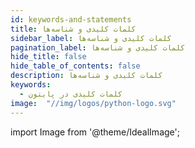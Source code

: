 ```yaml
---
id: keywords-and-statements
title: کلمات کلیدی و شناسه‌ها
sidebar_label: کلمات کلیدی و شناسه‌ها
pagination_label: کلمات کلیدی و شناسه‌ها
hide_title: false
hide_table_of_contents: false
description: کلمات کلیدی و شناسه‌ها
keywords:
  - کلمات کلیدی در پایتون
image:  "//img/logos/python-logo.svg"
---
```


import Image from '@theme/IdealImage';
